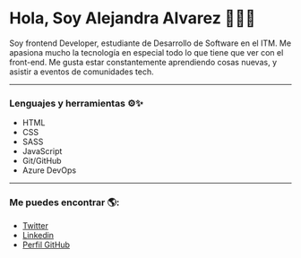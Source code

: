 # Hola, Soy Alejandra Alvarez 👋👩‍💻
Soy frontend Developer, estudiante de Desarrollo de Software en el ITM. Me apasiona mucho la tecnología en especial todo lo que tiene que ver con el front-end. Me gusta estar constantemente aprendiendo cosas nuevas, y asistir a eventos de comunidades tech.
_________________________________________________________________________________________
### Lenguajes y herramientas ⚙✨
- HTML
- CSS
- SASS
- JavaScript
- Git/GitHub
- Azure DevOps

_________________________________________________________________________________________
### Me puedes encontrar 🌎:
- [Twitter](https://twitter.com/Aleja_Alvarezz1)
- [Linkedin](https://www.linkedin.com/in/alejandra-alvarez-serna-786461196/)
- [Perfil GitHub](https://github.com/AlejaAlvarez)
